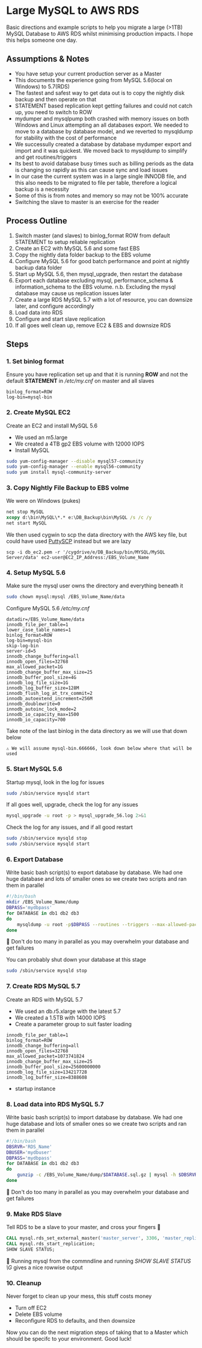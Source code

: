 # Large MySQL to AWS RDS
Basic directions and example scripts to help you migrate a large (>1TB) MySQL Database to AWS RDS whilst minimising production impacts. I hope this helps someone one day.

## Assumptions & Notes
* You have setup your current production server as a Master
* This documents the experience going from MySQL 5.6(local on Windows) to 5.7(RDS)
* The fastest and safest way to get data out is to copy the nightly disk backup and then operate on that
* STATEMENT based replication kept getting failures and could not catch up, you need to switch to ROW
* mydumper and mysqlpump both crashed with memory issues on both Windows and Linux attempting an all databases export. We needed to move to a database by database model, and we reverted to mysqldump for stability with the cost of performance
* We successully created a database by database mydumper export and import and it was quickest. We moved back to mysqldump to simplify and get routines/triggers
* Its best to avoid database busy times such as billing periods as the data is changing so rapidly as this can cause sync and load issues
* In our case the current system was in a large single INNODB file, and this also needs to be migrated to file per table, therefore a logical backup is a necessity
* Some of this is from notes and memory so may not be 100% accurate
* Switching the slave to master is an exercise for the reader

## Process Outline
1. Switch master (and slaves) to binlog_format ROW from default STATEMENT to setup reliable replication
2. Create an EC2 with MySQL 5.6 and some fast EBS 
3. Copy the nightly data folder backup to the EBS volume
4. Configure MySQL 5.6 for good batch performance and point at nightly backup data folder
5. Start up MySQL 5.6, then mysql_upgrade, then restart the database
6. Export each database excluding mysql, performance_schema & information_schema to the EBS volume. n.b. Excluding the mysql database may cause us replication issues later
7. Create a large RDS MySQL 5.7 with a lot of resource, you can downsize later, and configure accordingly
8. Load data into RDS
9. Configure and start slave replication
10. If all goes well clean up, remove EC2 & EBS and downsize RDS

## Steps

### 1. Set binlog format
Ensure you have replication set up and that it is running **ROW** and not the default **STATEMENT** in */etc/my.cnf* on master and all slaves
```
binlog_format=ROW
log-bin=mysql-bin
```
### 2. Create MySQL EC2
Create an EC2 and install MySQL 5.6
* We used an m5.large
* We created a 4TB gp2 EBS volume with 12000 IOPS
* Install MySQL
```bash
sudo yum-config-manager --disable mysql57-community
sudo yum-config-manager --enable mysql56-community
sudo yum install mysql-community-server
```
### 3. Copy Nightly File Backup to EBS volme
We were on Windows (pukes)
```bat
net stop MySQL
xcopy d:\bin\MySQL\*.* e:\DB_Backup\bin\MySQL /s /c /y
net start MySQL
```
We then used cygwin to scp the data directory with the AWS key file, but could have used [PuttySCP](https://www.chiark.greenend.org.uk/~sgtatham/putty/) instead but we are lazy
```
scp -i db_ec2.pem -r '/cygdrive/e/DB_Backup/bin/MYSQL/MySQL Server/data' ec2-user@EC2_IP_Address:/EBS_Volume_Name
```

### 4. Setup MySQL 5.6
Make sure the mysql user owns the directory and everything beneath it
```bash
sudo chown mysql:mysql /EBS_Volume_Name/data
```
Configure MySQL 5.6 */etc/my.cnf*
```
datadir=/EBS_Volume_Name/data
innodb_file_per_table=1
lower_case_table_names=1
binlog_format=ROW
log-bin=mysql-bin
skip-log-bin
server-id=5
innodb_change_buffering=all
innodb_open_files=32768
max_allowed_packet=1G
innodb_change_buffer_max_size=25
innodb_buffer_pool_size=4G
innodb_log_file_size=1G
innodb_log_buffer_size=128M
innodb_flush_log_at_trx_commit=2
innodb_autoextend_increment=256M
innodb_doublewrite=0
innodb_autoinc_lock_mode=2
innodb_io_capacity_max=1500
innodb_io_capacity=700
```
Take note of the last binlog in the data directory as we will use that down below
```
⚠️ We will assume mysql-bin.666666, look down below where that will be used
```

### 5. Start MySQL 5.6

Startup mysql, look in the log for issues
```bash
sudo /sbin/service mysqld start
```
If all goes well, upgrade, check the log for any issues
```bash
mysql_upgrade -u root -p > mysql_upgrade_56.log 2>&1
```
Check the log for any issues, and if all good restart
```bash
sudo /sbin/service mysqld stop
sudo /sbin/service mysqld start
```

### 6. Export Database
Write basic bash script(s) to export database by database. We had one huge database and lots of smaller ones so we create two scripts and ran them in parallel
```bash
#!/bin/bash
mkdir /EBS_Volume_Name/dump
DBPASS='mydbpass'
for DATABASE in db1 db2 db3
do
	mysqldump -u root -p$DBPASS --routines --triggers --max-allowed-packet=512MB --opt $DATABASE | gzip > /EBS_Volume_Name/dump/$DATABASE.sql.gz
done
```
🛑 Don't do too many in parallel as you may overwhelm your database and get failures

You can probably shut down your database at this stage
```bash
sudo /sbin/service mysqld stop
```

### 7. Create RDS MySQL 5.7
Create an RDS with MySQL 5.7
* We used an db.r5.xlarge with the latest 5.7
* We created a 1.5TB with 14000 IOPS
* Create a parameter group to suit faster loading
```
innodb_file_per_table=1
binlog_format=ROW
innodb_change_buffering=all
innodb_open_files=32768
max_allowed_packet=1073741824
innodb_change_buffer_max_size=25
innodb_buffer_pool_size=25600000000
innodb_log_file_size=134217728
innodb_log_buffer_size=8388608
```
* startup instance

### 8. Load data into RDS MySQL 5.7
Write basic bash script(s) to import database by database. We had one huge database and lots of smaller ones so we create two scripts and ran them in parallel
```bash
#!/bin/bash
DBSRVR='RDS_Name'
DBUSER='mydbuser'
DBPASS='mydbpass'
for DATABASE in db1 db2 db3
do
	gunzip -c /EBS_Volume_Name/dump/$DATABASE.sql.gz | mysql -h $DBSRVR -u $DBUSER -p$DBPASS $DATABASE
done
```
🛑 Don't do too many in parallel as you may overwhelm your database and get failures

### 9. Make RDS Slave
Tell RDS to be a slave to your master, and cross your fingers 🤞
```SQL
CALL mysql.rds_set_external_master('master_server', 3306, 'master_replication_user', 'master_replication_pass', 'mysql-bin.666666', 0, 0);
CALL mysql.rds_start_replication;
SHOW SLAVE STATUS;
```
📒 Running mysql from the commndline and running *SHOW SLAVE STATUS \G* gives a nice rowwise output

### 10. Cleanup
Never forget to clean up your mess, this stuff costs money
* Turn off EC2
* Delete EBS volume
* Reconfigure RDS to defaults, and then downsize

Now you can do the next migration steps of taking that to a Master which should be specifc to your environment. Good luck!
